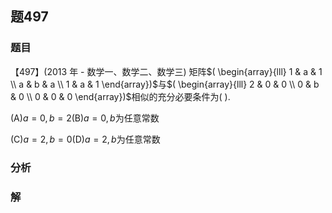 ## 题497
### 题目
【497】(2013 年 - 数学一、数学二、数学三) 矩阵$( \begin{array}{lll} 1 & a & 1 \\  a & b & a \\  1 & a & 1 \end{array})$与$( \begin{array}{lll} 2 & 0 & 0 \\  0 & b & 0 \\  0 & 0 & 0 \end{array})$相似的充分必要条件为( ).

(A)$a = 0, b = 2$(B)$a = 0, b$为任意常数

(C)$a = 2, b = 0$(D)$a = 2, b$为任意常数
### 分析

### 解